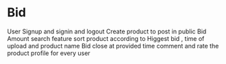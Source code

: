 # Bid
User Signup and signin and logout
Create product to post in public
Bid Amount
search feature
sort product according to Higgest bid , time of upload and product name
Bid close at provided time
comment and rate the product
profile for every user
